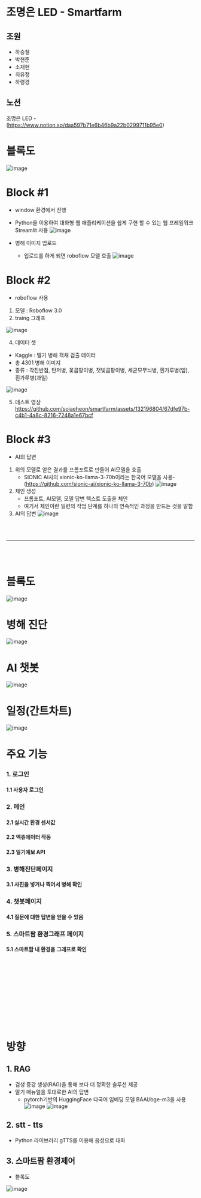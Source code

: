 # 조명은 LED - Smartfarm

## 조원
* 하승철
* 박현준
* 소재헌
* 최유정
* 하령경

## 노션
조명은 LED - (https://www.notion.so/daa597b71e6b46b9a22b0299711b95e0)

# 블록도
![image](https://github.com/sojaeheon/smartfarm/assets/144245586/cfb397f3-ccad-418b-a793-76ab83f630d1)

# Block #1 
* window 환경에서 진행
* Python을 이용하여 대화형 웹 애플리케이션을 쉽게 구현 할 수 있는 웹 프레임워크 Streamlit 사용
  ![image](https://github.com/sojaeheon/smartfarm/assets/144245586/b948724d-7db3-4fa1-9a9f-f4b5a06704b5)
  
* 병해 이미지 업로드
   - 업로드를 하게 되면 roboflow 모델 호출
  ![image](https://github.com/sojaeheon/smartfarm/assets/144245586/a411f024-8ad9-4402-912d-af4670d1e503)

# Block #2
* roboflow 사용
1. 모델 : Roboflow 3.0
2. traing 그래프
   
![image](https://github.com/sojaeheon/smartfarm/assets/132196804/cc9580ed-6838-4876-aabf-fdb4f9ce63f1)

4. 데이터 셋
+ Kaggle : 딸기 병해 객채 검출 데이터
+ 총 4301 병해 이미지
+ 종류 : 각진반점, 탄저병, 꽃곰팡이병, 잿빛곰팡이병, 세균모무늬병, 흰가루병(잎), 흰가루병(과일)

![image](https://github.com/sojaeheon/smartfarm/assets/119103469/41a0e586-e9b7-4d3b-ae74-360f9b4de652)


5. 테스트 영상
https://github.com/sojaeheon/smartfarm/assets/132196804/67dfe97b-c4b1-4a8c-8216-7248a1e67bcf

# Block #3
* AI의 답변
1. 위의 모델로 얻은 결과를 프롬포트로 만들어 AI모델을 호출
   * SIONIC AI사의 xionic-ko-llama-3-70b이라는 한국어 모델을 사용-(https://github.com/sionic-ai/xionic-ko-llama-3-70b)
   ![image](https://github.com/sojaeheon/smartfarm/assets/144245586/b6645dc4-f96d-46b8-8856-cc328fca33e9)
2. 체인 생성
   * 프롬포트, AI모델, 모델 답변 텍스트 도출을 체인
   * 여기서 체인이란 일련의 작업 단계를 하나의 연속적인 과정을 만드는 것을 말함
3. AI의 답변
![image](https://github.com/sojaeheon/smartfarm/assets/144245586/600552a6-3324-47d4-bc74-f294ff175586)

<br/><br/>
<hr>
<br/><br/>

# 블록도
![image](https://github.com/user-attachments/assets/fd68ece7-91a3-488e-8267-ff20a9ef9453)
# 병해 진단
![image](https://github.com/user-attachments/assets/39fdf106-4f69-4456-922f-8fc70a632726)
# AI 챗봇
![image](https://github.com/user-attachments/assets/cd64ab9e-5301-4530-8242-2d314b53e52f)


# 일정(간트차트)
![image](https://github.com/user-attachments/assets/30d6a1e8-1827-4669-bd0a-5c428edcbf68)


# 주요 기능
### 1. 로그인
#### 1.1 사용자 로그인

### 2. 메인
#### 2.1 실시간 환경 센서값
#### 2.2 엑츄에이터 작동
#### 2.3 일기예보 API

### 3. 병해진단페이지
#### 3.1 사진을 넣거나 찍어서 병해 확인

### 4. 챗봇페이지
#### 4.1 질문에 대한 답변을 얻을 수 있음

### 5. 스마트팜 환경그래프 페이지 
#### 5.1 스마트팜 내 환경을 그래프로 확인 
  
<br/><br/><br/><br/><br/><br/><br/><br/><br/><br/>
# 방향

## 1. RAG
* 검생 증강 생성(RAG)을 통해 보다 더 정확한 솔루션 제공
* 딸기 매뉴얼을 토대로한 AI의 답변
   * pytorch기반의 HuggingFace 다국어 임베딩 모델 BAAI/bge-m3을 사용 
![image](https://github.com/sojaeheon/smartfarm/assets/144245586/96d31ba2-50d7-4d5e-bb12-3fa55727434f)
![image](https://github.com/sojaeheon/smartfarm/assets/144245586/71bf9aa9-08ab-4567-a0c9-643830bec7c9)

## 2. stt - tts
* Python 라이브러리 gTTS를 이용해 음성으로 대화


## 3. 스마트팜 환경제어
* 블록도
  
![image](https://github.com/sojaeheon/smartfarm/assets/132196804/798ce32d-b311-41f1-b988-9a10f7976752)



